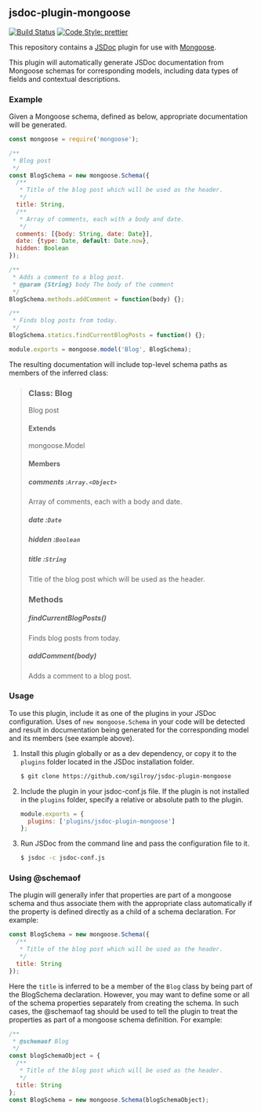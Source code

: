 ## jsdoc-plugin-mongoose

[![Build Status](https://img.shields.io/travis/sgilroy/jsdoc-plugin-mongoose.svg?style=flat-square)](https://travis-ci.org/sgilroy/jsdoc-plugin-mongoose) [![Code Style: prettier](https://img.shields.io/badge/code_style-prettier-ff69b4.svg?style=flat-square)](https://github.com/prettier/prettier)

This repository contains a [JSDoc]() plugin for use with [Mongoose](http://mongoosejs.com/).

This plugin will automatically generate JSDoc documentation from Mongoose schemas for corresponding models,
including data types of fields and contextual descriptions.

### Example

Given a Mongoose schema, defined as below, appropriate documentation will be generated.

```js
const mongoose = require('mongoose');

/**
 * Blog post
 */
const BlogSchema = new mongoose.Schema({
  /**
   * Title of the blog post which will be used as the header.
   */
  title: String,
  /**
   * Array of comments, each with a body and date.
   */
  comments: [{body: String, date: Date}],
  date: {type: Date, default: Date.now},
  hidden: Boolean
});

/**
 * Adds a comment to a blog post.
 * @param {String} body The body of the comment
 */
BlogSchema.methods.addComment = function(body) {};

/**
 * Finds blog posts from today.
 */
BlogSchema.statics.findCurrentBlogPosts = function() {};

module.exports = mongoose.model('Blog', BlogSchema);
```

The resulting documentation will include top-level schema paths as members of the inferred class:

> ### Class: Blog
>
> Blog post
>
> #### Extends
>
> mongoose.Model
>
> #### Members
>
> ##### comments :`Array.<Object>`
>
> Array of comments, each with a body and date.
>
> ##### date :`Date`
>
> ##### hidden :`Boolean`
>
> ##### title :`String`
>
> Title of the blog post which will be used as the header.
>
> ### Methods
>
> ##### <static> findCurrentBlogPosts()
>
> Finds blog posts from today.
>
> ##### addComment(body)
>
> Adds a comment to a blog post.

### Usage

To use this plugin, include it as one of the plugins in your JSDoc configuration.
Uses of `new mongoose.Schema` in your code will be detected and result in documentation being
generated for the corresponding model and its members (see example above).

1. Install this plugin globally or as a dev dependency, or copy it to the `plugins` folder located in the JSDoc installation folder.
   ```bash
   $ git clone https://github.com/sgilroy/jsdoc-plugin-mongoose
   ```
2. Include the plugin in your jsdoc-conf.js file. If the plugin is not installed in the `plugins` folder, specify a relative or absolute path to the plugin.
   ```js
   module.exports = {
     plugins: ['plugins/jsdoc-plugin-mongoose']
   };
   ```
3. Run JSDoc from the command line and pass the configuration file to it.
   ```bash
   $ jsdoc -c jsdoc-conf.js
   ```

### Using @schemaof

The plugin will generally infer that properties are part of a mongoose schema and thus associate them with the
appropriate class automatically if the property is defined directly as a child of a schema declaration. For example:

```js
const BlogSchema = new mongoose.Schema({
  /**
   * Title of the blog post which will be used as the header.
   */
  title: String
});
```

Here the `title` is inferred to be a member of the `Blog` class by being part of the BlogSchema declaration. However,
you may want to define some or all of the schema properties separately from creating the schema. In such cases, the
@schemaof tag should be used to tell the plugin to treat the properties as part of a mongoose schema definition. For
example:

```js
/**
 * @schemaof Blog
 */
const blogSchemaObject = {
  /**
   * Title of the blog post which will be used as the header.
   */
  title: String
};
const BlogSchema = new mongoose.Schema(blogSchemaObject);
```
